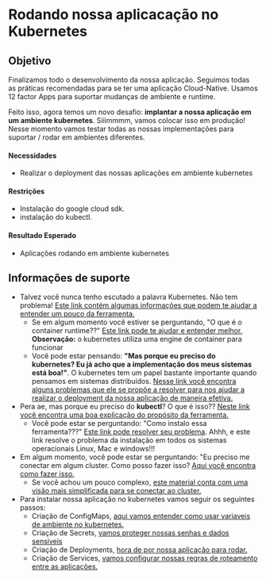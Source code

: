 # Rodando nossa aplicacação no Kubernetes

## Objetivo

Finalizamos todo o desenvolvimento da nossa aplicação. Seguimos todas as práticas recomendadas para se ter uma aplicação Cloud-Native. Usamos 12 factor Apps para suportar mudanças de ambiente e runtime.

Feito isso, agora temos um novo desafio: **implantar a nossa aplicação em um ambiente kubernetes**. Siiimmmm, vamos colocar isso em produção! Nesse momento vamos testar todas as nossas implementações para suportar / rodar em ambientes diferentes.

#### Necessidades
* Realizar o deployment das nossas aplicações em ambiente kubernetes


#### Restrições

* Instalação do google cloud sdk.
* instalação do kubectl.

#### Resultado Esperado

* Aplicações rodando em ambiente kubernetes

## Informações de suporte

* Talvez você nunca tenho escutado a palavra Kubernetes. Não tem problema! [Este link contém algumas informações que podem
te ajudar a entender um pouco da ferramenta.](https://kubernetes.io/docs/concepts/overview/what-is-kubernetes/)
  * Se em algum momento você estiver se perguntando, "O que é o container runtime??" [Este link pode te ajudar e entender melhor.](https://kubernetes.io/docs/setup/production-environment/container-runtimes/)
    **Observação:**  o kubernetes utiliza uma engine de container para funcionar
  * Você pode estar pensando: **"Mas porque eu preciso do kubernetes? Eu já acho que a implementação dos meus sistemas está boa!"**. O kubernetes tem um papel bastante importante 
  quando pensamos em sistemas distribuídos. [Nesse link você encontra alguns problemas que ele se propõe a resolver para nos ajudar a realizar
  o deployment da nossa aplicação de maneira efetiva.](https://www.redhat.com/pt-br/topics/containers/what-is-kubernetes)
* Pera ae, mas porque eu preciso do **kubectl**? O que é isso?? [Neste link você encontra uma boa explicação do propósito da ferramenta.](https://kubernetes.io/docs/reference/kubectl/overview/)
  * Você pode estar se perguntando: "Como instalo essa ferramenta???" [Este link pode resolver seu problema](https://kubernetes.io/docs/tasks/tools/install-kubectl/). Ahhh, e este link
  resolve o problema da instalação em todos os sistemas operacionais Linux, Mac e windows!!!
* Em algum momento, você pode estar se perguntando: "Eu preciso me conectar em algum cluster. Como posso fazer isso? [Aqui você encontra como fazer isso.](https://cloud.google.com/kubernetes-engine/docs/how-to/cluster-access-for-kubectl?hl=pt-br)
  * Se você achou um pouco complexo, [este material conta com uma visão mais simplificada para se conectar ao cluster.](../informacao_procedural/conectando_gcloud_sdk.md)
* Para instalar nossa aplicação no kubernetes vamos seguir os seguintes passos:
  * Criação de ConfigMaps, [aqui vamos entender como usar variaveis de ambiente no kubernetes.](../informacao_suporte/criacao_config_map.md)
  * Criação de Secrets, [vamos proteger nossas senhas e dados sensíveis](../informacao_suporte/criacao_secret.md)
  * Criação de Deployments, [hora de por nossa aplicação para rodar.](../informacao_suporte/criacao_deployment.md) 
  * Criação de Services, [vamos configurar nossas regras de roteamento entre as aplicações.](../informacao_suporte/criacao_service.md)        
